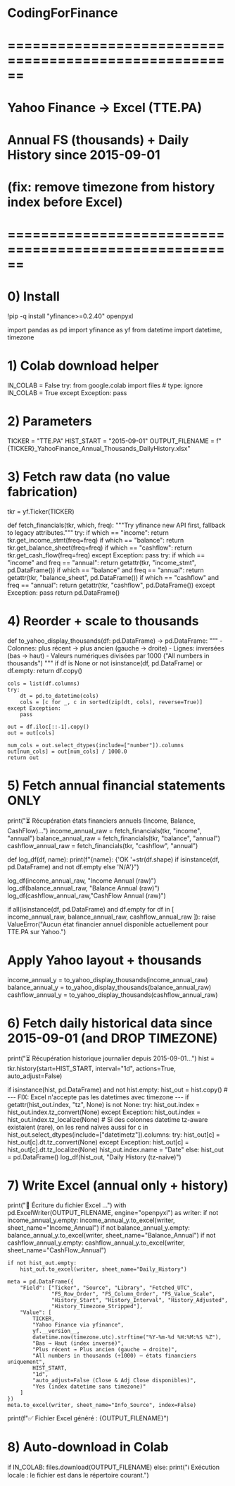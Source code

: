 # CodingForFinance

# ======================================================
# Yahoo Finance -> Excel (TTE.PA)
# Annual FS (thousands) + Daily History since 2015-09-01
# (fix: remove timezone from history index before Excel)
# ======================================================

# 0) Install
!pip -q install "yfinance>=0.2.40" openpyxl

import pandas as pd
import yfinance as yf
from datetime import datetime, timezone

# 1) Colab download helper
IN_COLAB = False
try:
    from google.colab import files  # type: ignore
    IN_COLAB = True
except Exception:
    pass

# 2) Parameters
TICKER = "TTE.PA"
HIST_START = "2015-09-01"
OUTPUT_FILENAME = f"{TICKER}_YahooFinance_Annual_Thousands_DailyHistory.xlsx"

# 3) Fetch raw data (no value fabrication)
tkr = yf.Ticker(TICKER)

def fetch_financials(tkr, which, freq):
    """Try yfinance new API first, fallback to legacy attributes."""
    try:
        if which == "income":
            return tkr.get_income_stmt(freq=freq)
        if which == "balance":
            return tkr.get_balance_sheet(freq=freq)
        if which == "cashflow":
            return tkr.get_cash_flow(freq=freq)
    except Exception:
        pass
    try:
        if which == "income" and freq == "annual":
            return getattr(tkr, "income_stmt", pd.DataFrame())
        if which == "balance" and freq == "annual":
            return getattr(tkr, "balance_sheet", pd.DataFrame())
        if which == "cashflow" and freq == "annual":
            return getattr(tkr, "cashflow", pd.DataFrame())
    except Exception:
        pass
    return pd.DataFrame()

# 4) Reorder + scale to thousands
def to_yahoo_display_thousands(df: pd.DataFrame) -> pd.DataFrame:
    """
    - Colonnes: plus récent -> plus ancien (gauche -> droite)
    - Lignes: inversées (bas -> haut)
    - Valeurs numériques divisées par 1000 ("All numbers in thousands")
    """
    if df is None or not isinstance(df, pd.DataFrame) or df.empty:
        return df.copy()

    cols = list(df.columns)
    try:
        dt = pd.to_datetime(cols)
        cols = [c for _, c in sorted(zip(dt, cols), reverse=True)]
    except Exception:
        pass

    out = df.iloc[::-1].copy()
    out = out[cols]

    num_cols = out.select_dtypes(include=["number"]).columns
    out[num_cols] = out[num_cols] / 1000.0
    return out

# 5) Fetch annual financial statements ONLY
print("⏳ Récupération états financiers annuels (Income, Balance, CashFlow)...")
income_annual_raw   = fetch_financials(tkr, "income",   "annual")
balance_annual_raw  = fetch_financials(tkr, "balance",  "annual")
cashflow_annual_raw = fetch_financials(tkr, "cashflow", "annual")

def log_df(df, name):
    print(f"{name}: {'OK '+str(df.shape) if isinstance(df, pd.DataFrame) and not df.empty else 'N/A'}")

log_df(income_annual_raw,  "Income Annual (raw)")
log_df(balance_annual_raw, "Balance Annual (raw)")
log_df(cashflow_annual_raw,"CashFlow Annual (raw)")

if all(isinstance(df, pd.DataFrame) and df.empty for df in [
    income_annual_raw, balance_annual_raw, cashflow_annual_raw
]):
    raise ValueError("Aucun état financier annuel disponible actuellement pour TTE.PA sur Yahoo.")

# Apply Yahoo layout + thousands
income_annual_y   = to_yahoo_display_thousands(income_annual_raw)
balance_annual_y  = to_yahoo_display_thousands(balance_annual_raw)
cashflow_annual_y = to_yahoo_display_thousands(cashflow_annual_raw)

# 6) Fetch daily historical data since 2015-09-01 (and DROP TIMEZONE)
print("⏳ Récupération historique journalier depuis 2015-09-01...")
hist = tkr.history(start=HIST_START, interval="1d", actions=True, auto_adjust=False)

if isinstance(hist, pd.DataFrame) and not hist.empty:
    hist_out = hist.copy()
    # --- FIX: Excel n'accepte pas les datetimes avec timezone ---
    if getattr(hist_out.index, "tz", None) is not None:
        try:
            hist_out.index = hist_out.index.tz_convert(None)
        except Exception:
            hist_out.index = hist_out.index.tz_localize(None)
    # Si des colonnes datetime tz-aware existaient (rare), on les rend naïves aussi
    for c in hist_out.select_dtypes(include=["datetimetz"]).columns:
        try:
            hist_out[c] = hist_out[c].dt.tz_convert(None)
        except Exception:
            hist_out[c] = hist_out[c].dt.tz_localize(None)
    hist_out.index.name = "Date"
else:
    hist_out = pd.DataFrame()
log_df(hist_out, "Daily History (tz-naive)")

# 7) Write Excel (annual only + history)
print("💾 Écriture du fichier Excel ...")
with pd.ExcelWriter(OUTPUT_FILENAME, engine="openpyxl") as writer:
    if not income_annual_y.empty:
        income_annual_y.to_excel(writer, sheet_name="Income_Annual")
    if not balance_annual_y.empty:
        balance_annual_y.to_excel(writer, sheet_name="Balance_Annual")
    if not cashflow_annual_y.empty:
        cashflow_annual_y.to_excel(writer, sheet_name="CashFlow_Annual")

    if not hist_out.empty:
        hist_out.to_excel(writer, sheet_name="Daily_History")

    meta = pd.DataFrame({
        "Field": ["Ticker", "Source", "Library", "Fetched_UTC",
                  "FS_Row_Order", "FS_Column_Order", "FS_Value_Scale",
                  "History_Start", "History_Interval", "History_Adjusted",
                  "History_Timezone_Stripped"],
        "Value": [
            TICKER,
            "Yahoo Finance via yfinance",
            yf.__version__,
            datetime.now(timezone.utc).strftime("%Y-%m-%d %H:%M:%S %Z"),
            "Bas → Haut (index inversé)",
            "Plus récent → Plus ancien (gauche → droite)",
            "All numbers in thousands (÷1000) — états financiers uniquement",
            HIST_START,
            "1d",
            "auto_adjust=False (Close & Adj Close disponibles)",
            "Yes (index datetime sans timezone)"
        ]
    })
    meta.to_excel(writer, sheet_name="Info_Source", index=False)

print(f"✅ Fichier Excel généré : {OUTPUT_FILENAME}")

# 8) Auto-download in Colab
if IN_COLAB:
    files.download(OUTPUT_FILENAME)
else:
    print("ℹ️ Exécution locale : le fichier est dans le répertoire courant.")
